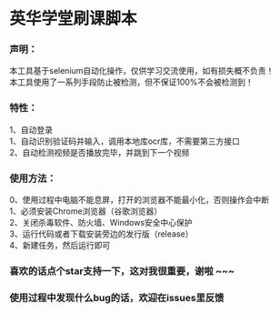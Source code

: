 # 英华学堂刷课脚本

### 声明：
本工具基于selenium自动化操作，仅供学习交流使用，如有损失概不负责！<br>
本工具使用了一系列手段防止被检测，但不保证100%不会被检测到！

### 特性：
1、自动登录<br>
1、自动识别验证码并输入，调用本地库ocr库，不需要第三方接口<br>
2、自动检测视频是否播放完毕，并跳到下一个视频

### 使用方法：
0、使用过程中电脑不能息屏，打开的浏览器不能最小化，否则操作会中断<br>
1、必须安装Chrome浏览器（谷歌浏览器）<br>
2、关闭杀毒软件、防火墙、Windows安全中心保护<br>
3、运行代码或者下载安装旁边的发行版（release）<br>
4、新建任务，然后运行即可


### 喜欢的话点个star支持一下，这对我很重要，谢啦 ~~~
### 使用过程中发现什么bug的话，欢迎在issues里反馈





